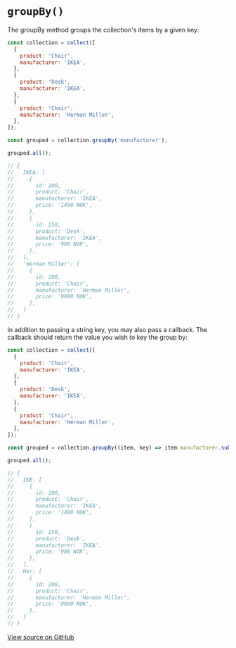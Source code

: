 # `groupBy()`

The groupBy method groups the collection's items by a given key:

```js
const collection = collect([
  {
    product: 'Chair',
    manufacturer: 'IKEA',
  },
  {
    product: 'Desk',
    manufacturer: 'IKEA',
  },
  {
    product: 'Chair',
    manufacturer: 'Herman Miller',
  },
]);

const grouped = collection.groupBy('manufacturer');

grouped.all();

// {
//   IKEA: [
//     {
//       id: 100,
//       product: 'Chair',
//       manufacturer: 'IKEA',
//       price: '1490 NOK',
//     },
//     {
//       id: 150,
//       product: 'Desk',
//       manufacturer: 'IKEA',
//       price: '900 NOK',
//     },
//   ],
//   'Herman Miller': [
//     {
//       id: 200,
//       product: 'Chair',
//       manufacturer: 'Herman Miller',
//       price: '9990 NOK',
//     },
//   ]
// }
```

In addition to passing a string key, you may also pass a callback. The callback should return the value you wish to key the group by:

```js
const collection = collect([
  {
    product: 'Chair',
    manufacturer: 'IKEA',
  },
  {
    product: 'Desk',
    manufacturer: 'IKEA',
  },
  {
    product: 'Chair',
    manufacturer: 'Herman Miller',
  },
]);

const grouped = collection.groupBy((item, key) => item.manufacturer.substring(0, 3));

grouped.all();

// {
//   IKE: [
//     {
//       id: 100,
//       product: 'Chair',
//       manufacturer: 'IKEA',
//       price: '1490 NOK',
//     },
//     {
//       id: 150,
//       product: 'Desk',
//       manufacturer: 'IKEA',
//       price: '900 NOK',
//     },
//   ],
//   Her: [
//     {
//       id: 200,
//       product: 'Chair',
//       manufacturer: 'Herman Miller',
//       price: '9990 NOK',
//     },
//   ]
// }
```

[View source on GitHub](https://github.com/ecrmnn/collect.js/blob/master/src/methods/groupBy.js)